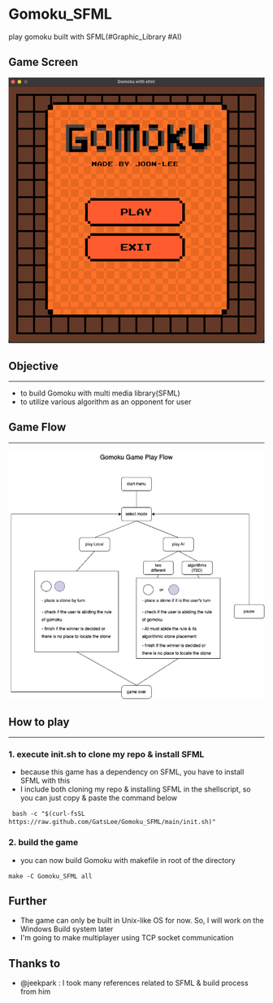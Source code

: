 # Gomoku_SFML

play gomoku built with SFML(#Graphic_Library #AI)

## Game Screen

![Start Menu Image](./doc/startMenu.png?raw=true)

## Objective

---

- to build Gomoku with multi media library(SFML)
- to utilize various algorithm as an opponent for user

## Game Flow

---

![Gomoku Game Flow](./doc/gameFlow.png?raw=true)

## How to play

---

### 1. execute init.sh to clone my repo & install SFML

- because this game has a dependency on SFML, you have to install SFML with this
- I include both cloning my repo & installing SFML in the shellscript, so you can just copy & paste the command below

```shell
 bash -c "$(curl-fsSL https://raw.github.com/GatsLee/Gomoku_SFML/main/init.sh)"
```

### 2. build the game

- you can now build Gomoku with makefile in root of the directory

```shell
make -C Gomoku_SFML all
```

## Further

- The game can only be built in Unix-like OS for now. So, I will work on the Windows Build system later
- I'm going to make multiplayer using TCP socket communication

## Thanks to

- @jeekpark : I took many references related to SFML & build process from him
